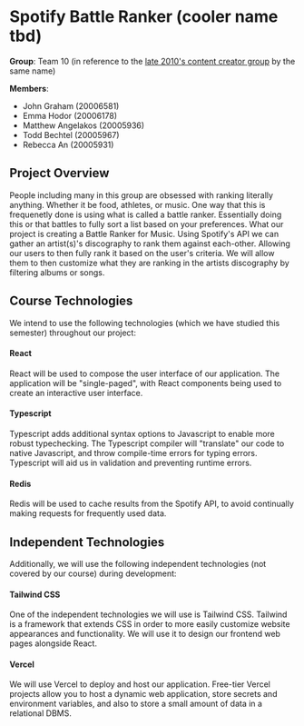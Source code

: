 # Spotify Battle Ranker (cooler name tbd)

**Group**: Team 10 (in reference to the [late 2010's content creator group](https://en.wikipedia.org/wiki/Jake_Paul#2017%E2%80%932019:_Music,_business,_and_Team_10) by the same name)

**Members**:
- John Graham (20006581)
- Emma Hodor (20006178)
- Matthew Angelakos (20005936)
- Todd Bechtel (20005967)
- Rebecca An (20005931)

## Project Overview

People including many in this group are obsessed with ranking literally anything. Whether it be food, athletes, or music. One way that this is frequenetly done is using what is called a battle ranker. Essentially doing this or that battles to fully sort a list based on your preferences. What our project is creating a Battle Ranker for Music. Using Spotify's API we can gather an artist(s)'s discography to rank them against each-other. Allowing our users to then fully rank it based on the user's criteria. We will allow them to then customize what they are ranking in the artists discography by filtering albums or songs.


## Course Technologies

We intend to use the following technologies (which we have studied this semester) throughout our project:


#### React

React will be used to compose the user interface of our application. The application will be "single-paged", with React components being used to create an interactive user interface.


#### Typescript

Typescript adds additional syntax options to Javascript to enable more robust typechecking. The Typescript compiler will "translate" our code to native Javascript, and throw compile-time errors for typing errors. Typescript will aid us in validation and preventing runtime errors.


#### Redis

Redis will be used to cache results from the Spotify API, to avoid continually making requests for frequently used data.


## Independent Technologies

Additionally, we will use the following independent technologies (not covered by our course) during development:


#### Tailwind CSS

One of the independent technologies we will use is Tailwind CSS. Tailwind is a framework that extends CSS in order to more easily customize website appearances and functionality. We will use it to design our frontend web pages alongside React.


#### Vercel

We will use Vercel to deploy and host our application. Free-tier Vercel projects allow you to host a dynamic web application, store secrets and environment variables, and also to store a small amount of data in a relational DBMS.

